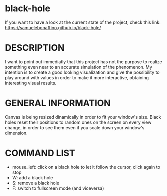 # black-hole
If you want to have a look at the current state of the project, check this link: https://samuelebonaffino.github.io/black-hole/


# DESCRIPTION
I want to point out immediatly that this project has not the purpose to realize something even near to an accurate simulation of the phenomenon. My intention is to create a good looking visualization and give the possibility to play around with values in order to make it more interactive, obtaining interesting visual results.


# GENERAL INFORMATION
Canvas is being resized dinamically in order to fit your window's size. Black holes reset their positions to random ones on the screen on every view change, in order to see them even if you scale down your window's dimension.


# COMMAND LIST
- mouse_left: click on a black hole to let it follow the cursor, click again to stop
- W: add a black hole
- S: remove a black hole
- F: switch to fullscreen mode (and viceversa)
